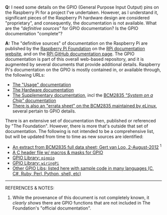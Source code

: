 **Q:** I need some details on the GPIO (General Purpose Input Output) pins on the Raspberry Pi for a project I've undertaken. However, as I understand it, significant pieces of the Raspberry Pi hardware design are considered "proprietary", and consequently, the documentation is not available. What are the *"definitive sources"* for GPIO documentation? Is the GPIO documentation "complete"? 

**A:** The "definitive sources" of documentation on the Raspberry Pi are published by the [Raspberry Pi Foundation](https://en.wikipedia.org/wiki/Raspberry_Pi_Foundation) on the [RPi documentation website](https://www.raspberrypi.org/documentation/), and on the [RPi GitHub documentation page](https://github.com/raspberrypi/documentation). The GPIO documentation is part of this overall web-based repository, and it is augmented by several documents that provide additional details. Raspberry Pi's documentation on the GPIO is mostly contained in, or available through, the following URLs: 

- [The "Usage" documentation](https://www.raspberrypi.org/documentation/usage/gpio/README.md) 
- [The Hardware documentation](https://www.raspberrypi.org/documentation/hardware/raspberrypi/gpio/README.md) 
- [The Supplementary documentation](https://www.raspberrypi.org/documentation/hardware/raspberrypi/bcm2835/README.md), incl the [BCM2835 *"System on a Chip"* documentation](https://www.raspberrypi.org/documentation/hardware/raspberrypi/bcm2835/BCM2835-ARM-Peripherals.pdf) 
- [There is also an "errata sheet" on the BCM2835 maintained by eLinux](https://elinux.org/BCM2835_datasheet_errata), several pertain to GPIO details. 

There is an extensive set of documentation then, published or referenced by "The Foundation". However, there is more that's outside that set of documentation. The following is not intended to be a comprehensive list, but will be updated from time to time as new sources are identified: 

- [An extract from BCM2835 full data sheet; Gert van Loo, 2-August-2012](https://www.scribd.com/doc/101830961/GPIO-Pads-Control2)  <sup>1</sup> 
- [A C header file w/ macros & masks for GPIO](https://www.scribd.com/document/296129270/bcm2835-h) 
- [GPIO Library: `pigpio`](http://abyz.me.uk/rpi/pigpio/) 
- [GPIO Library: `wiringPi`](http://wiringpi.com/) 
- [Other GPIO Libs; listed here with sample code in many languages (C, C#, Ruby, Perl, Python, shell, etc)](https://elinux.org/RPi_GPIO_Code_Samples) 





------

REFERENCES & NOTES:

1. While the provenance of this document is not completely known, it *clearly shows* there are GPIO functions that are not included in The Foundation's "official documentation". 